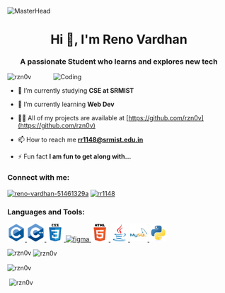 ![MasterHead](https://mir-s3-cdn-cf.behance.net/project_modules/fs/631cf1106153511.5f8936068499e.gif)
<h1 align="center">Hi 👋, I'm Reno Vardhan</h1>
<h3 align="center">A passionate Student who learns and explores new tech</h3>
<img align="right" alt="Coding" width="400" src="https://i.pinimg.com/originals/f1/e7/34/f1e734f9cade86fe737a9aa404ad5677.gif">

<p align="left"> <img src="https://komarev.com/ghpvc/?username=rzn0v&label=Profile%20views&color=0e75b6&style=flat" alt="rzn0v" /> </p>

- 🔭 I’m currently studying **CSE at SRMIST**

- 🌱 I’m currently learning **Web Dev**

- 👨‍💻 All of my projects are available at [https://github.com/rzn0v](https://github.com/rzn0v)

- 📫 How to reach me **rr1148@srmist.edu.in**

- ⚡ Fun fact **I am fun to get along with...**

<h3 align="left">Connect with me:</h3>
<p align="left">
<a href="https://linkedin.com/in/reno-vardhan-51461329a" target="blank"><img align="center" src="https://raw.githubusercontent.com/rahuldkjain/github-profile-readme-generator/master/src/images/icons/Social/linked-in-alt.svg" alt="reno-vardhan-51461329a" height="30" width="40" /></a>
<a href="https://www.hackerrank.com/rr1148" target="blank"><img align="center" src="https://raw.githubusercontent.com/rahuldkjain/github-profile-readme-generator/master/src/images/icons/Social/hackerrank.svg" alt="rr1148" height="30" width="40" /></a>
</p>

<h3 align="left">Languages and Tools:</h3>
<p align="left"> <a href="https://www.cprogramming.com/" target="_blank" rel="noreferrer"> <img src="https://raw.githubusercontent.com/devicons/devicon/master/icons/c/c-original.svg" alt="c" width="40" height="40"/> </a> <a href="https://www.w3schools.com/cpp/" target="_blank" rel="noreferrer"> <img src="https://raw.githubusercontent.com/devicons/devicon/master/icons/cplusplus/cplusplus-original.svg" alt="cplusplus" width="40" height="40"/> </a> <a href="https://www.w3schools.com/css/" target="_blank" rel="noreferrer"> <img src="https://raw.githubusercontent.com/devicons/devicon/master/icons/css3/css3-original-wordmark.svg" alt="css3" width="40" height="40"/> </a> <a href="https://www.figma.com/" target="_blank" rel="noreferrer"> <img src="https://www.vectorlogo.zone/logos/figma/figma-icon.svg" alt="figma" width="40" height="40"/> </a> <a href="https://www.w3.org/html/" target="_blank" rel="noreferrer"> <img src="https://raw.githubusercontent.com/devicons/devicon/master/icons/html5/html5-original-wordmark.svg" alt="html5" width="40" height="40"/> </a> <a href="https://www.java.com" target="_blank" rel="noreferrer"> <img src="https://raw.githubusercontent.com/devicons/devicon/master/icons/java/java-original.svg" alt="java" width="40" height="40"/> </a> <a href="https://www.mysql.com/" target="_blank" rel="noreferrer"> <img src="https://raw.githubusercontent.com/devicons/devicon/master/icons/mysql/mysql-original-wordmark.svg" alt="mysql" width="40" height="40"/> </a> <a href="https://www.python.org" target="_blank" rel="noreferrer"> <img src="https://raw.githubusercontent.com/devicons/devicon/master/icons/python/python-original.svg" alt="python" width="40" height="40"/> </a> </p>

<p><img align="left" src="https://github-readme-stats.vercel.app/api/top-langs?username=rzn0v&show_icons=true&locale=en&layout=compact" alt="rzn0v" /></p>

<p>&nbsp;<img align="center" src="https://github-readme-stats.vercel.app/api?username=rzn0v&show_icons=true&locale=en" alt="rzn0v" /></p>

<p><img align="center" src="https://github-readme-streak-stats.herokuapp.com/?user=rzn0v&" alt="rzn0v" /></p>

<p>&nbsp;<img align="center" src="https://github-readme-stats.vercel.app/api?username=rzn0v&show_icons=true&locale=en" alt="rzn0v" /></p>

